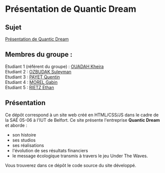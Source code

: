 # Présentation de Quantic Dream

## Sujet

[Présentation de Quantic Dream](https://quentin0312.github.io/QuanticDream/)

## Membres du groupe :

Etudiant 1 (référent du groupe) : [OUADAH Kheira](mailto:kheira.ouadah@edu.univ-fcomte.fr?subject=SAE_1_05_06)  
Etudiant 2 : [OZBUDAK Suleyman](mailto:suleyman.ozbudak@edu.univ-fcomte.fr?subject=SAE_1_05_06)  
Etudiant 3 : [PAYET Quentin](mailto:quentin.payet02@edu.univ-fcomte.fr?subject=SAE_1_05_06)  
Etudiant 4 : [MOREL Gabin](mailto:gabien.morel@edu.univ-fcomte.fr?subject=SAE_1_05_06)  
Etudiant 5 : [RIETZ Ethan](mailto:ethan.rietz@edu.univ-fcomte.fr?subject=SAE_1_05_06)

## Présentation

Ce dépôt correspond à un site web créé en HTML/CSS/JS dans le cadre de la SAÉ 05-06 à l'IUT de Belfort. Ce site présente l'entreprise **Quantic Dream** et aborde :
- son histoire
- ses studios
- ses réalisations
- l'évolution de ses résultats financiers
- le message écologique transmis à travers le jeu Under The Waves.

Vous trouverez dans ce dépôt le code source du site développé.
